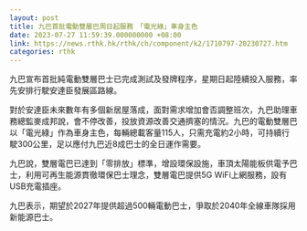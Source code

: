 ```yaml
---
layout: post
title: 九巴首批電動雙層巴周日起服務　「電光綠」車身主色
date: 2023-07-27 11:59:39.000000000 +08:00
link: https://news.rthk.hk/rthk/ch/component/k2/1710797-20230727.htm
categories: rthk
---
```


九巴宣布首批純電動雙層巴士已完成測試及發牌程序，星期日起陸續投入服務，率先安排行駛安達臣發展區路線。

對於安達臣未來數年有多個新居屋落成，面對需求增加會否調整班次，九巴助理車務總監麥成邦說，會不停改善，投放資源改善交通擠塞的情況。九巴的電動雙層巴以「電光綠」作為車身主色，每輛總載客量115人，只需充電約2小時，可持續行駛300公里，足以應付九巴近8成巴士的全日運作需要。

九巴說，雙層電巴已達到「零排放」標準，增設環保設施，車頂太陽能板供電予巴士，利用可再生能源貫徹環保巴士理念，雙層電巴提供5G WiFi上網服務，設有USB充電插座。

九巴表示，期望於2027年提供超過500輛電動巴士，爭取於2040年全線車隊採用新能源巴士。
